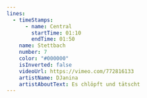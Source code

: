```yaml
---
lines:
  - timeStamps:
      - name: Central
        startTime: 01:10
        endTime: 01:50
    name: Stettbach
    number: 7
    color: "#000000"
    isInverted: false
    videoUrl: https://vimeo.com/772816133
    artistName: DJanina
    artistAboutText: Es chlöpft und tätscht
---
```

